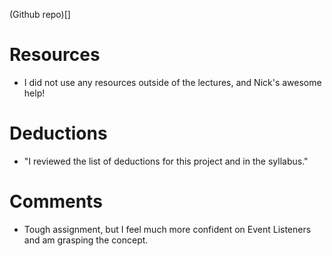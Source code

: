
(Github repo)[]
# Resources
* I did not use any resources outside of the lectures, and Nick's awesome help!


# Deductions
* "I	reviewed	the	list	of	deductions	for	this	project
and	in	the	syllabus."


# Comments
* Tough assignment, but I feel much more confident on Event Listeners and am grasping the concept.
